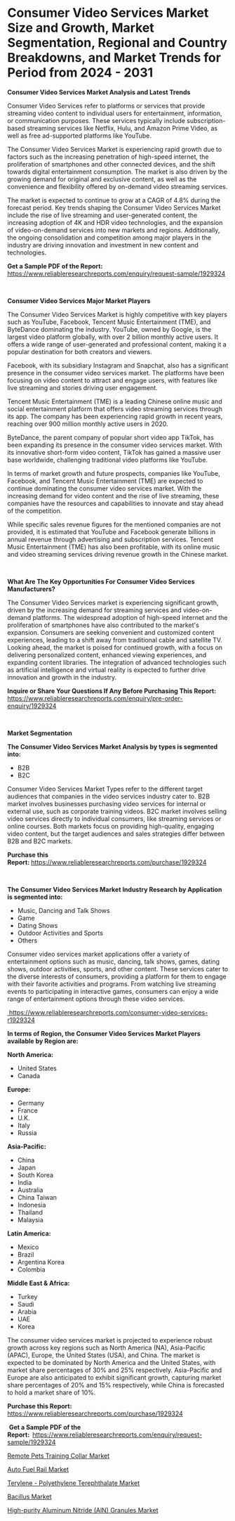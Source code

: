 <p><h1>Consumer Video Services Market Size and Growth, Market Segmentation, Regional and Country Breakdowns, and Market Trends for Period from 2024 -  2031</h1></p><p><strong>Consumer Video Services Market Analysis and Latest Trends</strong></p>
<p><p>Consumer Video Services refer to platforms or services that provide streaming video content to individual users for entertainment, information, or communication purposes. These services typically include subscription-based streaming services like Netflix, Hulu, and Amazon Prime Video, as well as free ad-supported platforms like YouTube.</p><p>The Consumer Video Services Market is experiencing rapid growth due to factors such as the increasing penetration of high-speed internet, the proliferation of smartphones and other connected devices, and the shift towards digital entertainment consumption. The market is also driven by the growing demand for original and exclusive content, as well as the convenience and flexibility offered by on-demand video streaming services.</p><p>The market is expected to continue to grow at a CAGR of 4.8% during the forecast period. Key trends shaping the Consumer Video Services Market include the rise of live streaming and user-generated content, the increasing adoption of 4K and HDR video technologies, and the expansion of video-on-demand services into new markets and regions. Additionally, the ongoing consolidation and competition among major players in the industry are driving innovation and investment in new content and technologies.</p></p>
<p><strong>Get a Sample PDF of the Report:&nbsp;</strong> <a href="https://www.reliableresearchreports.com/enquiry/request-sample/1929324">https://www.reliableresearchreports.com/enquiry/request-sample/1929324</a></p>
<p>&nbsp;</p>
<p><strong>Consumer Video Services Major Market Players</strong></p>
<p><p>The Consumer Video Services Market is highly competitive with key players such as YouTube, Facebook, Tencent Music Entertainment (TME), and ByteDance dominating the industry. YouTube, owned by Google, is the largest video platform globally, with over 2 billion monthly active users. It offers a wide range of user-generated and professional content, making it a popular destination for both creators and viewers.</p><p>Facebook, with its subsidiary Instagram and Snapchat, also has a significant presence in the consumer video services market. The platforms have been focusing on video content to attract and engage users, with features like live streaming and stories driving user engagement.</p><p>Tencent Music Entertainment (TME) is a leading Chinese online music and social entertainment platform that offers video streaming services through its app. The company has been experiencing rapid growth in recent years, reaching over 900 million monthly active users in 2020.</p><p>ByteDance, the parent company of popular short video app TikTok, has been expanding its presence in the consumer video services market. With its innovative short-form video content, TikTok has gained a massive user base worldwide, challenging traditional video platforms like YouTube.</p><p>In terms of market growth and future prospects, companies like YouTube, Facebook, and Tencent Music Entertainment (TME) are expected to continue dominating the consumer video services market. With the increasing demand for video content and the rise of live streaming, these companies have the resources and capabilities to innovate and stay ahead of the competition.</p><p>While specific sales revenue figures for the mentioned companies are not provided, it is estimated that YouTube and Facebook generate billions in annual revenue through advertising and subscription services. Tencent Music Entertainment (TME) has also been profitable, with its online music and video streaming services driving revenue growth in the Chinese market.</p></p>
<p>&nbsp;</p>
<p><strong>What Are The Key Opportunities For Consumer Video Services Manufacturers?</strong></p>
<p><p>The Consumer Video Services market is experiencing significant growth, driven by the increasing demand for streaming services and video-on-demand platforms. The widespread adoption of high-speed internet and the proliferation of smartphones have also contributed to the market's expansion. Consumers are seeking convenient and customized content experiences, leading to a shift away from traditional cable and satellite TV. Looking ahead, the market is poised for continued growth, with a focus on delivering personalized content, enhanced viewing experiences, and expanding content libraries. The integration of advanced technologies such as artificial intelligence and virtual reality is expected to further drive innovation and growth in the industry.</p></p>
<p><strong>Inquire or Share Your Questions If Any Before Purchasing This Report:</strong> <a href="https://www.reliableresearchreports.com/enquiry/pre-order-enquiry/1929324">https://www.reliableresearchreports.com/enquiry/pre-order-enquiry/1929324</a></p>
<p>&nbsp;</p>
<p><strong>Market Segmentation</strong></p>
<p><strong>The Consumer Video Services Market Analysis by types is segmented into:</strong></p>
<p><ul><li>B2B</li><li>B2C</li></ul></p>
<p><p>Consumer Video Services Market Types refer to the different target audiences that companies in the video services industry cater to. B2B market involves businesses purchasing video services for internal or external use, such as corporate training videos. B2C market involves selling video services directly to individual consumers, like streaming services or online courses. Both markets focus on providing high-quality, engaging video content, but the target audiences and sales strategies differ between B2B and B2C markets.</p></p>
<p><strong>Purchase this Report:&nbsp;</strong><a href="https://www.reliableresearchreports.com/purchase/1929324">https://www.reliableresearchreports.com/purchase/1929324</a></p>
<p>&nbsp;</p>
<p><strong>The Consumer Video Services Market Industry Research by Application is segmented into:</strong></p>
<p><ul><li>Music, Dancing and Talk Shows</li><li>Game</li><li>Dating Shows</li><li>Outdoor Activities and Sports</li><li>Others</li></ul></p>
<p><p>Consumer video services market applications offer a variety of entertainment options such as music, dancing, talk shows, games, dating shows, outdoor activities, sports, and other content. These services cater to the diverse interests of consumers, providing a platform for them to engage with their favorite activities and programs. From watching live streaming events to participating in interactive games, consumers can enjoy a wide range of entertainment options through these video services.</p></p>
<p><a href="https://www.reliableresearchreports.com/consumer-video-services-r1929324">&nbsp;https://www.reliableresearchreports.com/consumer-video-services-r1929324</a></p>
<p><strong>In terms of Region, the Consumer Video Services Market Players available by Region are:</strong></p>
<p>
    <p> <strong> North America: </strong>
        <ul>
            <li>United States</li>
            <li>Canada</li>
        </ul>
        </p> 
    <p> <strong> Europe: </strong>
        <ul>
            <li>Germany</li>
            <li>France</li>
            <li>U.K.</li>
            <li>Italy</li>
            <li>Russia</li>
        </ul>
        </p> 
    <p> <strong> Asia-Pacific: </strong>
        <ul>
            <li>China</li>
            <li>Japan</li>
            <li>South Korea</li>
            <li>India</li>
            <li>Australia</li>
            <li>China Taiwan</li>
            <li>Indonesia</li>
            <li>Thailand</li>
            <li>Malaysia</li>
        </ul>
        </p> 
    <p> <strong> Latin America: </strong>
        <ul>
            <li>Mexico</li>
            <li>Brazil</li>
            <li>Argentina Korea</li>
            <li>Colombia</li>
        </ul>
        </p> 
    <p> <strong> Middle East & Africa: </strong>
        <ul>
            <li>Turkey</li>
            <li>Saudi</li>
            <li>Arabia</li>
            <li>UAE</li>
            <li>Korea</li>
        </ul>
    </p>
    </p>
<p><p>The consumer video services market is projected to experience robust growth across key regions such as North America (NA), Asia-Pacific (APAC), Europe, the United States (USA), and China. The market is expected to be dominated by North America and the United States, with market share percentages of 30% and 25% respectively. Asia-Pacific and Europe are also anticipated to exhibit significant growth, capturing market share percentages of 20% and 15% respectively, while China is forecasted to hold a market share of 10%.</p></p>
<p><strong>Purchase this Report: </strong><a href="https://www.reliableresearchreports.com/purchase/1929324">https://www.reliableresearchreports.com/purchase/1929324</a></p>
<p>&nbsp;<strong>Get a Sample PDF of the Report:&nbsp;&nbsp;</strong><a href="https://www.reliableresearchreports.com/enquiry/request-sample/1929324">https://www.reliableresearchreports.com/enquiry/request-sample/1929324</a></p>
<p><strong></strong></p>
<p><p><a href="https://github.com/Angelnienowdseej3e45z3p8c/Market-Research-Report-List-3/blob/main/remote-pets-training-collar-market.md">Remote Pets Training Collar Market</a></p><p><a href="https://www.linkedin.com/pulse/auto-fuel-rail-market-size-growth-trends-statistics-forecasts-irrzf">Auto Fuel Rail Market</a></p><p><a href="https://medium.com/@audieyost2008/terylene-polyethylene-terephthalate-market-size-growth-trends-statistics-forecasts-2024-d9497ad6da6c">Terylene - Polyethylene Terephthalate Market</a></p><p><a href="https://www.linkedin.com/pulse/bacillus-market-overview-global-trends-future-prospects-from-3kovf">Bacillus Market</a></p><p><a href="https://github.com/brentleyjimmiealvaradoz4l1rea/Market-Research-Report-List-3/blob/main/high-purity-aluminum-nitride-aln-granules-market.md">High-purity Aluminum Nitride (AlN) Granules Market</a></p></p>